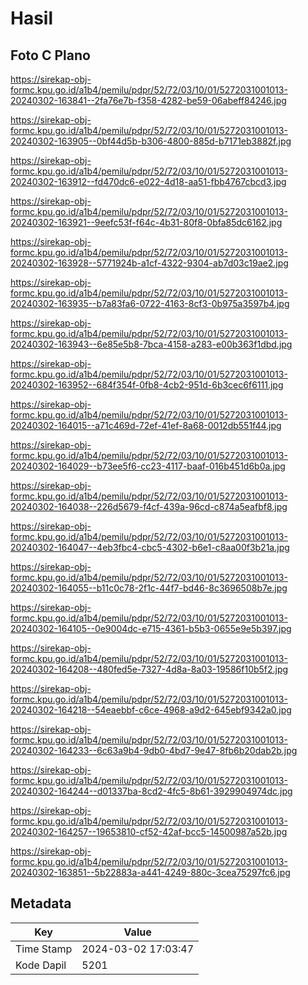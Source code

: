 # Hasil

## Foto C Plano

https://sirekap-obj-formc.kpu.go.id/a1b4/pemilu/pdpr/52/72/03/10/01/5272031001013-20240302-163841--2fa76e7b-f358-4282-be59-06abeff84246.jpg

https://sirekap-obj-formc.kpu.go.id/a1b4/pemilu/pdpr/52/72/03/10/01/5272031001013-20240302-163905--0bf44d5b-b306-4800-885d-b7171eb3882f.jpg

https://sirekap-obj-formc.kpu.go.id/a1b4/pemilu/pdpr/52/72/03/10/01/5272031001013-20240302-163912--fd470dc6-e022-4d18-aa51-fbb4767cbcd3.jpg

https://sirekap-obj-formc.kpu.go.id/a1b4/pemilu/pdpr/52/72/03/10/01/5272031001013-20240302-163921--9eefc53f-f64c-4b31-80f8-0bfa85dc6162.jpg

https://sirekap-obj-formc.kpu.go.id/a1b4/pemilu/pdpr/52/72/03/10/01/5272031001013-20240302-163928--5771924b-a1cf-4322-9304-ab7d03c19ae2.jpg

https://sirekap-obj-formc.kpu.go.id/a1b4/pemilu/pdpr/52/72/03/10/01/5272031001013-20240302-163935--b7a83fa6-0722-4163-8cf3-0b975a3597b4.jpg

https://sirekap-obj-formc.kpu.go.id/a1b4/pemilu/pdpr/52/72/03/10/01/5272031001013-20240302-163943--6e85e5b8-7bca-4158-a283-e00b363f1dbd.jpg

https://sirekap-obj-formc.kpu.go.id/a1b4/pemilu/pdpr/52/72/03/10/01/5272031001013-20240302-163952--684f354f-0fb8-4cb2-951d-6b3cec6f6111.jpg

https://sirekap-obj-formc.kpu.go.id/a1b4/pemilu/pdpr/52/72/03/10/01/5272031001013-20240302-164015--a71c469d-72ef-41ef-8a68-0012db551f44.jpg

https://sirekap-obj-formc.kpu.go.id/a1b4/pemilu/pdpr/52/72/03/10/01/5272031001013-20240302-164029--b73ee5f6-cc23-4117-baaf-016b451d6b0a.jpg

https://sirekap-obj-formc.kpu.go.id/a1b4/pemilu/pdpr/52/72/03/10/01/5272031001013-20240302-164038--226d5679-f4cf-439a-96cd-c874a5eafbf8.jpg

https://sirekap-obj-formc.kpu.go.id/a1b4/pemilu/pdpr/52/72/03/10/01/5272031001013-20240302-164047--4eb3fbc4-cbc5-4302-b6e1-c8aa00f3b21a.jpg

https://sirekap-obj-formc.kpu.go.id/a1b4/pemilu/pdpr/52/72/03/10/01/5272031001013-20240302-164055--b11c0c78-2f1c-44f7-bd46-8c3696508b7e.jpg

https://sirekap-obj-formc.kpu.go.id/a1b4/pemilu/pdpr/52/72/03/10/01/5272031001013-20240302-164105--0e9004dc-e715-4361-b5b3-0655e9e5b397.jpg

https://sirekap-obj-formc.kpu.go.id/a1b4/pemilu/pdpr/52/72/03/10/01/5272031001013-20240302-164208--480fed5e-7327-4d8a-8a03-19586f10b5f2.jpg

https://sirekap-obj-formc.kpu.go.id/a1b4/pemilu/pdpr/52/72/03/10/01/5272031001013-20240302-164218--54eaebbf-c6ce-4968-a9d2-645ebf9342a0.jpg

https://sirekap-obj-formc.kpu.go.id/a1b4/pemilu/pdpr/52/72/03/10/01/5272031001013-20240302-164233--6c63a9b4-9db0-4bd7-9e47-8fb6b20dab2b.jpg

https://sirekap-obj-formc.kpu.go.id/a1b4/pemilu/pdpr/52/72/03/10/01/5272031001013-20240302-164244--d01337ba-8cd2-4fc5-8b61-3929904974dc.jpg

https://sirekap-obj-formc.kpu.go.id/a1b4/pemilu/pdpr/52/72/03/10/01/5272031001013-20240302-164257--19653810-cf52-42af-bcc5-14500987a52b.jpg

https://sirekap-obj-formc.kpu.go.id/a1b4/pemilu/pdpr/52/72/03/10/01/5272031001013-20240302-163851--5b22883a-a441-4249-880c-3cea75297fc6.jpg


## Metadata

| Key        | Value               |
| ---------- | ------------------- |
| Time Stamp | 2024-03-02 17:03:47 |
| Kode Dapil | 5201                |



